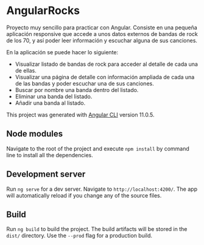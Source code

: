 # AngularRocks

Proyecto muy sencillo para practicar con Angular. Consiste en una pequeña aplicación responsive que accede a unos datos externos de bandas de rock de los 70, y así poder leer información y escuchar alguna de sus canciones.

En la aplicación se puede hacer lo siguiente:

- Visualizar listado de bandas de rock para acceder al detalle de cada una de ellas.
- Visualizar una página de detalle con información ampliada de cada una de las bandas y poder escuchar una de sus canciones.
- Buscar por nombre una banda dentro del listado.
- Eliminar una banda del listado.
- Añadir una banda al listado.

This project was generated with [Angular CLI](https://github.com/angular/angular-cli) version 11.0.5.

## Node modules

Navigate to the root of the project and execute `npm install` by command line to install all the dependencies.

## Development server

Run `ng serve` for a dev server. Navigate to `http://localhost:4200/`. The app will automatically reload if you change any of the source files.

## Build

Run `ng build` to build the project. The build artifacts will be stored in the `dist/` directory. Use the `--prod` flag for a production build.